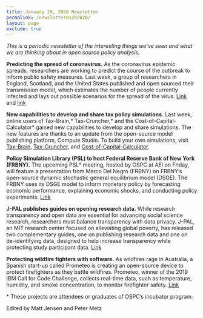```yaml
---
title: January 29, 2020 Newsletter
permalink: /newsletter01292020/
layout: page
exclude: true
---
```

*This is a periodic newsletter of the interesting things we’ve seen and what we are thinking about in open source policy analysis.*

**Predicting the spread of coronavirus.** As the coronavirus epidemic spreads, researchers are working to predict the course of the outbreak to inform public safety measures. Last week, a group of researchers in England, Scotland, and the United States published and open sourced their transmission model, which estimates the number of people currently infected and lays out possible scenarios for the spread of the virus. [Link](https://www.medrxiv.org/content/10.1101/2020.01.23.20018549v2) and [link](https://github.com/chrism0dwk/wuhan)

**New capabilities to develop and share tax policy simulations.** Last week, online users of Tax-Brain,* Tax-Cruncher,* and the Cost-of-Capital-Calculator* gained new capabilities to develop and share simulations. The new features are thanks to an update from the open-source model publishing platform, Compute Studio. To build your own simulations, visit [Tax-Brain](https://compute.studio/PSLmodels/Tax-Brain/), [Tax-Cruncher](https://compute.studio/PSLmodels/Tax-Cruncher/), and [Cost-of-Capital-Calculator](https://compute.studio/PSLmodels/Cost-of-capital-calculator/).

**Policy Simulation Library (PSL) to host Federal Reserve Bank of New York (FRBNY).** The upcoming PSL* meeting, hosted by OSPC at AEI on Friday, will feature a presentation from Marco Del Negro (FRBNY) on FRBNY’s open-source dynamic stochastic general equilibrium model (DSGE). The FRBNY uses its DSGE model to inform monetary policy by forecasting economic performance, explaining economic shocks, and conducting policy experiments. [Link](https://www.aei.org/events/the-policy-simulation-library-dc-meeting-macroeconomic-modeling-at-the-federal-reserve-bank-of-new-york/)

**J-PAL publishes guides on opening research data.** While research transparency and open data are essential for advancing social science research, researchers must balance transparency with data privacy. J-PAL, an MIT research center focused on alleviating global poverty, has released two complementary guides, one on publishing research data and one on de-identifying data, designed to help increase transparency while protecting study participant data. [Link](https://www.povertyactionlab.org/blog/1-13-20/take-practical-steps-de-identifying-and-publishing-research-data-j-pals-new-guides)

**Protecting wildfire fighters with software.** As wildfires rage in Australia, a Spanish start-up called Prometeo is creating an open-source device to protect firefighters as they battle wildfires. Prometeo, winner of the 2019 IBM Call for Code Challenge, collects real-time data, such as temperature, humidity, and smoke concentration, to monitor firefighter safety. [Link](https://developer.ibm.com/callforcode/blogs/call-for-code-2019-finalist-prometeo)  


<p>&ast; These projects are attendees or graduates of OSPC’s incubator program.</p>

Edited by Matt Jensen and Peter Metz

<br>

<script style="margin-left:-35px" src="//hello.aei.org/js/forms2/js/forms2.min.js"></script>
<form style="margin-left:-35px" id="mktoForm_1256"></form>
<script style="margin-left:-35px" >MktoForms2.loadForm("//app-sj19.marketo.com", "475-PBQ-971", 1256);</script>